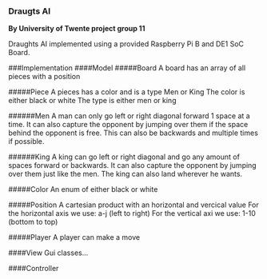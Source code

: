 ### Draugts AI 
**By University of Twente project group 11**

Draughts AI implemented using a provided Raspberry Pi B and DE1 SoC Board.

###Implementation
####Model
#####Board
A board has an array of all pieces with a position

#####Piece
A pieces has a color and is a type Men or King
The color is either black or white 
The type is either men or king

######Men
A man can only go left or right diagonal forward 1 space at a time. It can also capture the opponent by jumping over them if the space behind the opponent is free. This can also be backwards and multiple times if possible.

######King
A king can go left or right diagonal and go any amount of spaces forward or backwards. It can also capture the opponent by jumping over them just like the men. The king can also land wherever he wants. 

#####Color
An enum of either black or white

#####Position
A cartesian product with an horizontal and vercical value
For the horizontal axis we use: a-j (left to right)
For the vertical axi we use: 1-10 (bottom to top)

#####Player
A player can make a move

####View 
Gui classes...


####Controller
